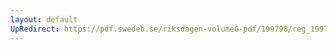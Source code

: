 ```yaml
---
layout: default
UpRedirect: https://pdf.swedeb.se/riksdagen-volumeG-pdf/199798/reg_199798/reg_199798_0316.pdf
---
```

